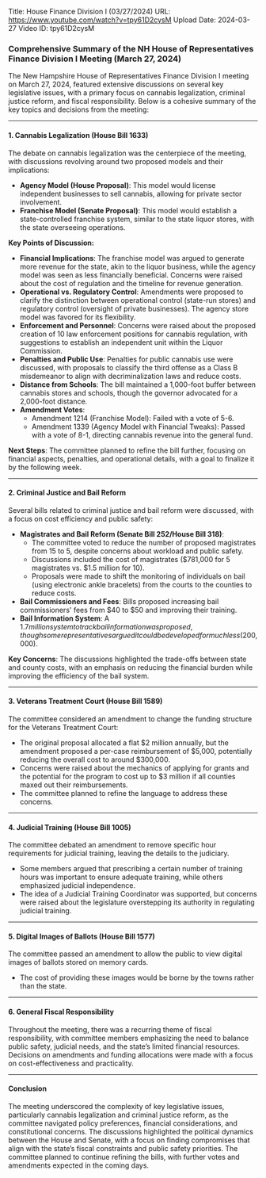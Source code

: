 Title: House Finance Division I (03/27/2024)
URL: https://www.youtube.com/watch?v=tpy61D2cysM
Upload Date: 2024-03-27
Video ID: tpy61D2cysM

### Comprehensive Summary of the NH House of Representatives Finance Division I Meeting (March 27, 2024)

The New Hampshire House of Representatives Finance Division I meeting on March 27, 2024, featured extensive discussions on several key legislative issues, with a primary focus on cannabis legalization, criminal justice reform, and fiscal responsibility. Below is a cohesive summary of the key topics and decisions from the meeting:

---

#### **1. Cannabis Legalization (House Bill 1633)**  
The debate on cannabis legalization was the centerpiece of the meeting, with discussions revolving around two proposed models and their implications:  
- **Agency Model (House Proposal)**: This model would license independent businesses to sell cannabis, allowing for private sector involvement.  
- **Franchise Model (Senate Proposal)**: This model would establish a state-controlled franchise system, similar to the state liquor stores, with the state overseeing operations.  

**Key Points of Discussion:**  
- **Financial Implications**: The franchise model was argued to generate more revenue for the state, akin to the liquor business, while the agency model was seen as less financially beneficial. Concerns were raised about the cost of regulation and the timeline for revenue generation.  
- **Operational vs. Regulatory Control**: Amendments were proposed to clarify the distinction between operational control (state-run stores) and regulatory control (oversight of private businesses). The agency store model was favored for its flexibility.  
- **Enforcement and Personnel**: Concerns were raised about the proposed creation of 10 law enforcement positions for cannabis regulation, with suggestions to establish an independent unit within the Liquor Commission.  
- **Penalties and Public Use**: Penalties for public cannabis use were discussed, with proposals to classify the third offense as a Class B misdemeanor to align with decriminalization laws and reduce costs.  
- **Distance from Schools**: The bill maintained a 1,000-foot buffer between cannabis stores and schools, though the governor advocated for a 2,000-foot distance.  
- **Amendment Votes**:  
  - Amendment 1214 (Franchise Model): Failed with a vote of 5-6.  
  - Amendment 1339 (Agency Model with Financial Tweaks): Passed with a vote of 8-1, directing cannabis revenue into the general fund.  

**Next Steps**: The committee planned to refine the bill further, focusing on financial aspects, penalties, and operational details, with a goal to finalize it by the following week.

---

#### **2. Criminal Justice and Bail Reform**  
Several bills related to criminal justice and bail reform were discussed, with a focus on cost efficiency and public safety:  
- **Magistrates and Bail Reform (Senate Bill 252/House Bill 318)**:  
  - The committee voted to reduce the number of proposed magistrates from 15 to 5, despite concerns about workload and public safety.  
  - Discussions included the cost of magistrates ($781,000 for 5 magistrates vs. $1.5 million for 10).  
  - Proposals were made to shift the monitoring of individuals on bail (using electronic ankle bracelets) from the courts to the counties to reduce costs.  
- **Bail Commissioners and Fees**: Bills proposed increasing bail commissioners' fees from $40 to $50 and improving their training.  
- **Bail Information System**: A $1.7 million system to track bail information was proposed, though some representatives argued it could be developed for much less ($200,000).  

**Key Concerns**: The discussions highlighted the trade-offs between state and county costs, with an emphasis on reducing the financial burden while improving the efficiency of the bail system.

---

#### **3. Veterans Treatment Court (House Bill 1589)**  
The committee considered an amendment to change the funding structure for the Veterans Treatment Court:  
- The original proposal allocated a flat $2 million annually, but the amendment proposed a per-case reimbursement of $5,000, potentially reducing the overall cost to around $300,000.  
- Concerns were raised about the mechanics of applying for grants and the potential for the program to cost up to $3 million if all counties maxed out their reimbursements.  
- The committee planned to refine the language to address these concerns.

---

#### **4. Judicial Training (House Bill 1005)**  
The committee debated an amendment to remove specific hour requirements for judicial training, leaving the details to the judiciary.  
- Some members argued that prescribing a certain number of training hours was important to ensure adequate training, while others emphasized judicial independence.  
- The idea of a Judicial Training Coordinator was supported, but concerns were raised about the legislature overstepping its authority in regulating judicial training.

---

#### **5. Digital Images of Ballots (House Bill 1577)**  
The committee passed an amendment to allow the public to view digital images of ballots stored on memory cards.  
- The cost of providing these images would be borne by the towns rather than the state.

---

#### **6. General Fiscal Responsibility**  
Throughout the meeting, there was a recurring theme of fiscal responsibility, with committee members emphasizing the need to balance public safety, judicial needs, and the state’s limited financial resources. Decisions on amendments and funding allocations were made with a focus on cost-effectiveness and practicality.

---

#### **Conclusion**  
The meeting underscored the complexity of key legislative issues, particularly cannabis legalization and criminal justice reform, as the committee navigated policy preferences, financial considerations, and constitutional concerns. The discussions highlighted the political dynamics between the House and Senate, with a focus on finding compromises that align with the state’s fiscal constraints and public safety priorities. The committee planned to continue refining the bills, with further votes and amendments expected in the coming days.